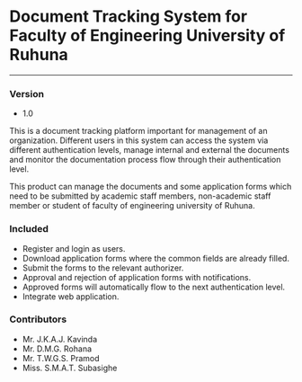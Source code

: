 # **Document Tracking System for Faculty of Engineering University of Ruhuna**
***

### **Version**
* 1.0

This is a document tracking platform important for management of an organization. Different users in this system can access the system via different authentication levels, manage internal and external the documents and monitor the documentation process flow through their authentication level.

This product can manage the documents and some application forms which need to be submitted by academic staff members, non-academic staff member or student of faculty of engineering university of Ruhuna.
 
### **Included**

* Register and login as users.
* Download application forms where the common fields are already filled.
* Submit the forms to the relevant authorizer.
* Approval and rejection of application forms with notifications.
* Approved forms will automatically flow to the next authentication level.
* Integrate web application.

### **Contributors**

* Mr. J.K.A.J. Kavinda
* Mr. D.M.G. Rohana
* Mr. T.W.G.S. Pramod
* Miss. S.M.A.T. Subasighe
